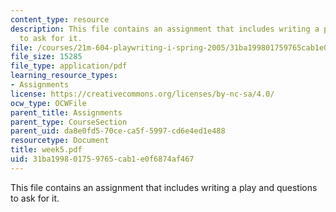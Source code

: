 ```yaml
---
content_type: resource
description: This file contains an assignment that includes writing a play and questions
  to ask for it.
file: /courses/21m-604-playwriting-i-spring-2005/31ba199801759765cab1e0f6874af467_week5.pdf
file_size: 15285
file_type: application/pdf
learning_resource_types:
- Assignments
license: https://creativecommons.org/licenses/by-nc-sa/4.0/
ocw_type: OCWFile
parent_title: Assignments
parent_type: CourseSection
parent_uid: da8e0fd5-70ce-ca5f-5997-cd6e4ed1e488
resourcetype: Document
title: week5.pdf
uid: 31ba1998-0175-9765-cab1-e0f6874af467
---
```

This file contains an assignment that includes writing a play and questions to ask for it.